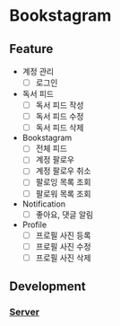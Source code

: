 # Bookstagram

## Feature
- 계정 관리 
    - [ ] 로그인
    
- 독서 피드  
    - [ ] 독서 피드 작성
    - [ ] 독서 피드 수정
    - [ ] 독서 피드 삭제 

- Bookstagram
    - [ ] 전체 피드
    - [ ] 계정 팔로우
    - [ ] 계정 팔로우 취소 
    - [ ] 팔로잉 목록 조회 
    - [ ] 팔로워 목록 조회

- Notification
    - [ ] 좋아요, 댓글 알림 

- Profile 
    - [ ] 프로필 사진 등록
    - [ ] 프로필 사진 수정
    - [ ] 프로필 사진 삭제 

## Development 

### [Server](./packages/server/README.md)